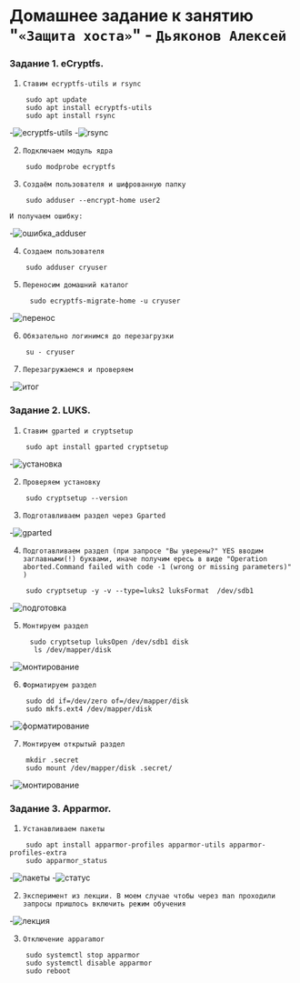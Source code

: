 # Домашнее задание к занятию "`«Защита хоста»`" - `Дьяконов Алексей`


### Задание 1. eCryptfs.

1. `Ставим ecryptfs-utils и rsync`

```
    sudo apt update
    sudo apt install ecryptfs-utils
    sudo apt install rsync
```
-![ecryptfs-utils](./img/1_1.jpg)
-![rsync](./img/1_2.jpg)

2. `Подключаем модуль ядра`

```
    sudo modprobe ecryptfs
```

3. `Создаём пользователя и шифрованную папку`

```
    sudo adduser --encrypt-home user2
```
`И получаем ошибку:`

-![ошибка_adduser](./img/1_3.jpg)



4. `Создаем пользователя`

```
    sudo adduser cryuser
```

5. `Переносим домашний каталог `

```
     sudo ecryptfs-migrate-home -u cryuser
```

-![перенос](./img/1_4.jpg)

6. `Обязательно логинимся до перезагрузки`

```
    su - cryuser
```


7. `Перезагружаемся и проверяем`

-![итог](./img/1_5.jpg)


### Задание 2. LUKS.

1. `Ставим gparted и cryptsetup`

```
    sudo apt install gparted cryptsetup
```
-![установка](./img/2_1.jpg)

2. `Проверяем установку`

```
    sudo cryptsetup --version
```

3. `Подготавливаем раздел через Gparted`

-![gparted](./img/2_2.jpg)

4. `Подготавливаем раздел (при запросе "Вы уверены?" YЕS вводим заглавными(!) буквами, иначе получим ересь в виде "Operation aborted.Command failed with code -1 (wrong or missing parameters)" )`

```
    sudo cryptsetup -y -v --type=luks2 luksFormat  /dev/sdb1
```
-![подготовка](./img/2_3.jpg)

5. `Монтируем раздел`

```
     sudo cryptsetup luksOpen /dev/sdb1 disk
      ls /dev/mapper/disk
```
-![монтирование](./img/2_4.jpg)

6. `Форматируем раздел`

```
    sudo dd if=/dev/zero of=/dev/mapper/disk
    sudo mkfs.ext4 /dev/mapper/disk
```

-![форматирование](./img/2_5.jpg)

7. `Монтируем открытый раздел`

```
    mkdir .secret
    sudo mount /dev/mapper/disk .secret/
```

-![монтирование](./img/2_6.jpg)


### Задание 3. Apparmor.


1. `Устанавливаем пакеты`

```
    sudo apt install apparmor-profiles apparmor-utils apparmor-profiles-extra
    sudo apparmor_status

```
-![пакеты](./img/3_1.jpg)
-![статус](./img/3_2.jpg)

2. `Эксперимент из лекции. В моем случае чтобы через man проходили запросы пришлось включить режим обучения`

-![лекция](./img/3_3.jpg)

3. `Отключение apparamor`

```
    sudo systemctl stop apparmor
    sudo systemctl disable apparmor
    sudo reboot
```





